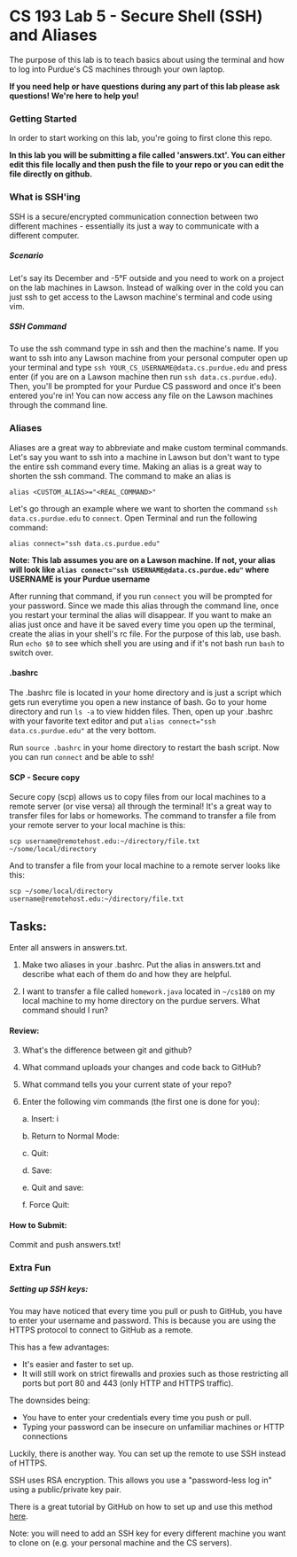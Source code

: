 # CS 193 Lab 5 - Secure Shell (SSH) and Aliases
The purpose of this lab is to teach basics about using the terminal and how to log into Purdue's CS machines through your own laptop.

**If you need help or have questions during any part of this lab please ask questions! We're here to help you!**

### Getting Started
In order to start working on this lab, you're going to first clone this repo.

**In this lab you will be submitting a file called 'answers.txt'. You can either edit this file locally and then push the file to your repo or you can edit the file directly on github.**

### What is SSH'ing
SSH is a secure/encrypted communication connection between two different machines - essentially its just a way to communicate with a different computer.

##### Scenario
Let's say its December and -5°F outside and you need to work on a project on the lab machines in Lawson. Instead of walking over in the cold you can just ssh to get access to the Lawson machine's terminal and code using vim.

##### SSH Command
To use the ssh command type in ssh and then the machine's name. If you want to ssh into any Lawson machine from your personal computer open up your terminal and type `ssh YOUR_CS_USERNAME@data.cs.purdue.edu` and press enter (if you are on a Lawson machine then run `ssh data.cs.purdue.edu`). Then, you'll be prompted for your Purdue CS password and once it's been entered you're in! You can now access any file on the Lawson machines through the command line.

### Aliases
Aliases are a great way to abbreviate and make custom terminal commands. Let's say you want to ssh into a machine in Lawson but don't want to type the entire ssh command every time. Making an alias is a great way to shorten the ssh command. The command to make an alias is
```
alias <CUSTOM_ALIAS>="<REAL_COMMAND>"
```

Let's go through an example where we want to shorten the command `ssh data.cs.purdue.edu` to `connect`.
Open Terminal and run the following command:

```
alias connect="ssh data.cs.purdue.edu"
```
**Note: This lab assumes you are on a Lawson machine. If not, your alias will look like `alias connect="ssh USERNAME@data.cs.purdue.edu"`
 where USERNAME is your Purdue username**

After running that command, if you run ``connect`` you will be prompted for your password. Since we made this alias through the command line, once you restart your terminal the alias will disappear. If you want to make an alias just once and have it be saved every time you open up the terminal, create the alias in your shell's rc file. For the purpose of this lab, use bash. Run `echo $0` to see which shell you are using and if it's not bash run `bash` to switch over.

#### .bashrc
The .bashrc file is located in your home directory and is just a script which gets run everytime you open a new instance of bash.
Go to your home directory and run `ls -a` to view hidden files. Then, open up your .bashrc with your favorite text editor and put `alias connect="ssh data.cs.purdue.edu"` at the very bottom.

Run `source .bashrc` in your home directory to restart the bash script. Now you can run `connect` and be able to ssh!

#### SCP - Secure copy
Secure copy (scp) allows us to copy files from our local machines to a remote server (or vise versa) all through the terminal! It's a great way to transfer files for labs or homeworks. The command to transfer a file from your remote server to your local machine is this: 

```
scp username@remotehost.edu:~/directory/file.txt ~/some/local/directory
```
And to transfer a file from your local machine to a remote server looks like this: 
```
scp ~/some/local/directory username@remotehost.edu:~/directory/file.txt 
```

## Tasks:
Enter all answers in answers.txt. 

1. Make two aliases in your .bashrc. Put the alias in answers.txt and describe what each of them do and how they are helpful.

2. I want to transfer a file called `homework.java` located in `~/cs180` on my local machine to my home directory on the purdue servers. What command should I run? 

#### Review: 
3. What's the difference between git and github?

4. What command uploads your changes and code back to GitHub?

5. What command tells you your current state of your repo? 

6. Enter the following vim commands (the first one is done for you):

   a. Insert: i
   
   b. Return to Normal Mode: 
   
   c. Quit: 
   
   d. Save: 
   
   e. Quit and save:
   
   f. Force Quit:

#### How to Submit:
Commit and push answers.txt!

### Extra Fun

##### Setting up SSH keys:

You may have noticed that every time you pull or push to GitHub, you have to enter your username and password. This is because you are using the HTTPS protocol to connect to GitHub as a remote.

This has a few advantages:

* It's easier and faster to set up.
* It will still work on strict firewalls and proxies such as those restricting
  all ports but port 80 and 443 (only HTTP and HTTPS traffic).

The downsides being:

* You have to enter your credentials every time you push or pull.
* Typing your password can be insecure on unfamiliar machines or HTTP
  connections

Luckily, there is another way. You can set up the remote to use SSH instead of
HTTPS.

SSH uses RSA encryption. This allows you use a "password-less log in" using a
public/private key pair.

There is a great tutorial by GitHub on how to set up and use this method
[here](https://help.github.com/articles/generating-ssh-keys/).

Note: you will need to add an SSH key for every different machine you want
to clone on (e.g. your personal machine and the CS servers).
